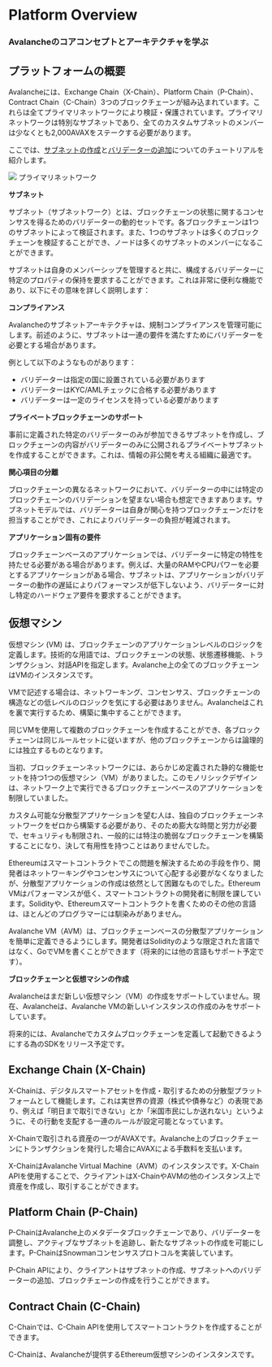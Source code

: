 # Platform Overview

### **Avalancheのコアコンセプトとアーキテクチャを学ぶ**

## プラットフォームの概要

Avalancheには、Exchange Chain（X-Chain）、Platform Chain（P-Chain）、Contract Chain（C-Chain）3つのブロックチェーンが組み込まれています。これらは全てプライマリネットワークにより検証・保護されています。プライマリネットワークは特別なサブネットであり、全てのカスタムサブネットのメンバーは少なくとも2,000AVAXをステークする必要があります。

ここでは、[サブネットの作成](https://docs.avax.network/build/tutorials/platform/create-a-subnet)と[バリデーターの追加](https://docs.avax.network/build/tutorials/nodes-and-staking/add-a-validator)についてのチュートリアルを紹介します。

![](https://lh5.googleusercontent.com/VekrIGsempafgLnqzHQDA29BG1ZZ7BLSCaoXP2GjqEnlg4EQ5YXaXYn2N7mPdKMWWFxEmlBqafWa8FW_b5_LPiu1owvnVKypaJaaE47-YRuI_UeIpNUiO7K6r-IKeywZrppscKbU) プライマリネットワーク

**サブネット**

サブネット（サブネットワーク）とは、ブロックチェーンの状態に関するコンセンサスを得るためのバリデーターの動的セットです。各ブロックチェーンは1つのサブネットによって検証されます。また、1つのサブネットは多くのブロックチェーンを検証することができ、ノードは多くのサブネットのメンバーになることができます。

サブネットは自身のメンバーシップを管理すると共に、構成するバリデーターに特定のプロパティの保持を要求することができます。これは非常に便利な機能であり、以下にその意味を詳しく説明します：

**コンプライアンス**

Avalancheのサブネットアーキテクチャは、規制コンプライアンスを管理可能にします。前述のように、サブネットは一連の要件を満たすためにバリデーターを必要とする場合があります。

例として以下のようなものがあります：

* バリデーターは指定の国に設置されている必要があります
* バリデーターはKYC/AMLチェックに合格する必要があります
* バリデーターは一定のライセンスを持っている必要があります

**プライベートブロックチェーンのサポート**

事前に定義された特定のバリデーターのみが参加できるサブネットを作成し、ブロックチェーンの内容がバリデーターのみに公開されるプライベートサブネットを作成することができます。これは、情報の非公開を考える組織に最適です。

**関心項目の分離**

ブロックチェーンの異なるネットワークにおいて、バリデーターの中には特定のブロックチェーンのバリデーションを望まない場合も想定できますあります。サブネットモデルでは、バリデーターは自身が関心を持つブロックチェーンだけを担当することができ、これによりバリデーターの負担が軽減されます。

**アプリケーション固有の要件**

ブロックチェーンベースのアプリケーションでは、バリデーターに特定の特性を持たせる必要がある場合があります。例えば、大量のRAMやCPUパワーを必要とするアプリケーションがある場合、サブネットは、アプリケーションがバリデーターの動作の遅延によりパフォーマンスが低下しないよう、バリデーターに対し特定のハードウェア要件を要求することができます。

## 仮想マシン

仮想マシン \(VM\) は、ブロックチェーンのアプリケーションレベルのロジックを定義します。技術的な用語では、ブロックチェーンの状態、状態遷移機能、トランザクション、対話APIを指定します。Avalanche上の全てのブロックチェーンはVMのインスタンスです。

VMで記述する場合は、ネットワーキング、コンセンサス、ブロックチェーンの構造などの低レベルのロジックを気にする必要はありません。Avalancheはこれを裏で実行するため、構築に集中することができます。

同じVMを使用して複数のブロックチェーンを作成することができ、各ブロックチェーンは同じルールセットに従いますが、他のブロックチェーンからは論理的には独立するものとなります。

当初、ブロックチェーンネットワークには、あらかじめ定義された静的な機能セットを持つ1つの仮想マシン（VM）がありました。このモノリシックデザインは、ネットワーク上で実行できるブロックチェーンベースのアプリケーションを制限していました。

カスタム可能な分散型アプリケーションを望む人は、独自のブロックチェーンネットワークをゼロから構築する必要があり、そのため膨大な時間と労力が必要で、セキュリティも制限され、一般的には特注の脆弱なブロックチェーンを構築することになり、決して有用性を持つことはありませんでした。

Ethereumはスマートコントラクトでこの問題を解決するための手段を作り、開発者はネットワーキングやコンセンサスについて心配する必要がなくなりましたが、分散型アプリケーションの作成は依然として困難なものでした。Ethereum VMはパフォーマンスが低く、スマートコントラクトの開発者に制限を課しています。Solidityや、Ethereumスマートコントラクトを書くためのその他の言語は、ほとんどのプログラマーには馴染みがありません。

Avalanche VM（AVM）は、ブロックチェーンベースの分散型アプリケーションを簡単に定義できるようにします。開発者はSolidityのような限定された言語ではなく、GoでVMを書くことができます（将来的には他の言語もサポート予定です）。

**ブロックチェーンと仮想マシンの作成**

Avalancheはまだ新しい仮想マシン（VM）の作成をサポートしていません。現在、Avalancheは、Avalanche VMの新しいインスタンスの作成のみをサポートしています。

将来的には、Avalancheでカスタムブロックチェーンを定義して起動できるようにする為のSDKをリリース予定です。

## Exchange Chain \(X-Chain\)

X-Chainは、デジタルスマートアセットを作成・取引するための分散型プラットフォームとして機能します。これは実世界の資源（株式や債券など）の表現であり、例えば「明日まで取引できない」とか「米国市民にしか送れない」というように、その行動を支配する一連のルールが設定可能となっています。

X-Chainで取引される資産の一つがAVAXです。Avalanche上のブロックチェーンにトランザクションを発行した場合にAVAXによる手数料を支払います。

X-ChainはAvalanche Virtual Machine（AVM）のインスタンスです。X-Chain APIを使用することで、クライアントはX-ChainやAVMの他のインスタンス上で資産を作成し、取引することができます。

## Platform Chain \(P-Chain\)

P-ChainはAvalanche上のメタデータブロックチェーンであり、バリデーターを調整し、アクティブなサブネットを追跡し、新たなサブネットの作成を可能にします。P-ChainはSnowmanコンセンサスプロトコルを実装しています。

P-Chain APIにより、クライアントはサブネットの作成、サブネットへのバリデーターの追加、ブロックチェーンの作成を行うことができます。

## Contract Chain \(C-Chain\)

C-Chainでは、C-Chain APIを使用してスマートコントラクトを作成することができます。

C-Chainは、Avalancheが提供するEthereum仮想マシンのインスタンスです。 

